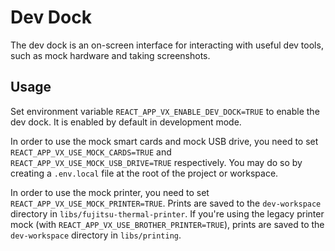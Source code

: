 # Dev Dock

The dev dock is an on-screen interface for interacting with useful dev tools,
such as mock hardware and taking screenshots.

## Usage

Set environment variable `REACT_APP_VX_ENABLE_DEV_DOCK=TRUE` to enable the dev
dock. It is enabled by default in development mode.

In order to use the mock smart cards and mock USB drive, you need to set
`REACT_APP_VX_USE_MOCK_CARDS=TRUE` and `REACT_APP_VX_USE_MOCK_USB_DRIVE=TRUE`
respectively. You may do so by creating a `.env.local` file at the root of the
project or workspace.

In order to use the mock printer, you need to set
`REACT_APP_VX_USE_MOCK_PRINTER=TRUE`. Prints are saved to the `dev-workspace`
directory in `libs/fujitsu-thermal-printer`. If you're using the legacy printer
mock (with `REACT_APP_VX_USE_BROTHER_PRINTER=TRUE`), prints are saved to the
`dev-workspace` directory in `libs/printing`.

